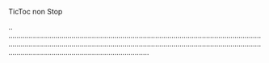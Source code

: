 TicToc non Stop

..
.............................................................................................................................................................................................................................................................................................................................